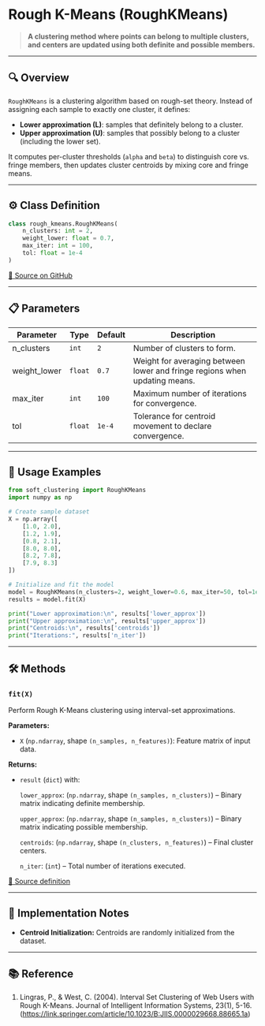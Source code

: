 # Rough K-Means (RoughKMeans)

> **A clustering method where points can belong to multiple clusters, and centers are updated using both definite and possible members.**

---

## 🔍 Overview

`RoughKMeans` is a clustering algorithm based on rough-set theory. Instead of assigning each sample to exactly one cluster, it defines:

- **Lower approximation (L)**: samples that definitely belong to a cluster.
- **Upper approximation (U)**: samples that possibly belong to a cluster (including the lower set).

It computes per-cluster thresholds (`alpha` and `beta`) to distinguish core vs. fringe members, then updates cluster centroids by mixing core and fringe means.

---

## ⚙️ Class Definition

```python
class rough_kmeans.RoughKMeans(
    n_clusters: int = 2,
    weight_lower: float = 0.7,
    max_iter: int = 100,
    tol: float = 1e-4
)
```

[🔗 Source on GitHub](https://github.com/soft-clustering/soft-clustering/blob/main/soft_clustering/_rough_k_means.py#L5)

---

## 📋 Parameters

| Parameter    | Type   | Default | Description                                                               |
| ------------ | -------| ------- | ------------------------------------------------------------------------- |
| n_clusters   | `int`  | `2`     | Number of clusters to form.                                               |
| weight_lower | `float`| `0.7`   | Weight for averaging between lower and fringe regions when updating means.|
| max_iter     | `int`  | `100`   | Maximum number of iterations for convergence.                             |
| tol          | `float`| `1e-4`  | Tolerance for centroid movement to declare convergence.                   |

---

## 🚀 Usage Examples

```python
from soft_clustering import RoughKMeans
import numpy as np

# Create sample dataset
X = np.array([
    [1.0, 2.0],
    [1.2, 1.9],
    [0.8, 2.1],
    [8.0, 8.0],
    [8.2, 7.8],
    [7.9, 8.3]
])

# Initialize and fit the model
model = RoughKMeans(n_clusters=2, weight_lower=0.6, max_iter=50, tol=1e-3)
results = model.fit(X)

print("Lower approximation:\n", results['lower_approx'])
print("Upper approximation:\n", results['upper_approx'])
print("Centroids:\n", results['centroids'])
print("Iterations:", results['n_iter'])
```

---

## 🛠️ Methods

### `fit(X)`

Perform Rough K-Means clustering using interval-set approximations.

**Parameters:**

* `X` (`np.ndarray`, shape `(n_samples, n_features)`): Feature matrix of input data.

**Returns:**

* `result` (`dict`) with:
  
  `lower_approx`: (`np.ndarray`, shape `(n_samples, n_clusters)`) – Binary matrix indicating definite membership.
  
  `upper_approx`: (`np.ndarray`, shape `(n_samples, n_clusters)`) – Binary matrix indicating possible membership.
  
  `centroids`: (`np.ndarray`, shape `(n_clusters, n_features)`) – Final cluster centers.
  
  `n_iter`: (`int`) – Total number of iterations executed.

[🔗 Source definition](https://github.com/soft-clustering/soft-clustering/blob/main/soft_clustering/_rough_k_means.py#L14)

---

## 📝 Implementation Notes

* **Centroid Initialization:** Centroids are randomly initialized from the dataset.

---

## 📚 Reference

1. Lingras, P., & West, C. (2004). Interval Set Clustering of Web Users with Rough K-Means.
Journal of Intelligent Information Systems, 23(1), 5-16.(https://link.springer.com/article/10.1023/B:JIIS.0000029668.88665.1a)
